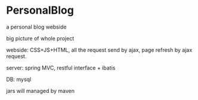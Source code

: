 # PersonalBlog
a personal blog webside


big picture of whole project

webside: CSS+JS+HTML, all the request send by ajax, page refresh by ajax request.

server: spring MVC, restful interface + ibatis

DB: mysql


jars will managed by maven